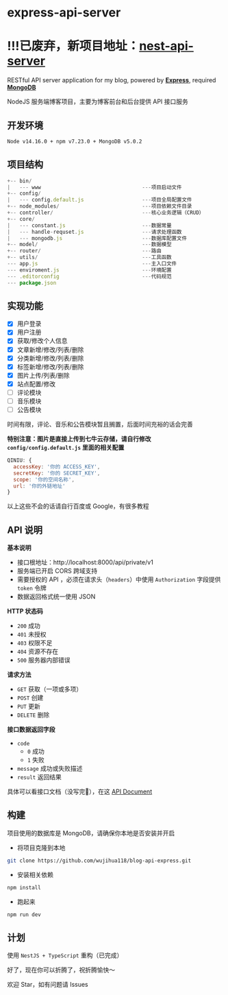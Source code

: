 # express-api-server

# !!!已废弃，新项目地址：[nest-api-server](https://github.com/wujihua118/nest-api-server)

RESTful API server application for my blog, powered by **[Express](http://expressjs.com/)**, required **[MongoDB](https://docs.mongoing.com)**

NodeJS 服务端博客项目，主要为博客前台和后台提供 API 接口服务

## 开发环境

```bash
Node v14.16.0 + npm v7.23.0 + MongoDB v5.0.2
```

## 项目结构

```js
+-- bin/
|   --- www                                 ---项目启动文件
+-- config/
|   --- config.default.js                   ---项目全局配置文件
+-- node_modules/                           ---项目依赖文件目录
+-- controller/                             ---核心业务逻辑（CRUD）
+-- core/
|   --- constant.js                         ---数据常量
|   --- handle-requset.js                   ---请求处理函数
|   --- mongodb.js                          ---数据库配置文件
+-- model/                                  ---数据模型
+-- router/                                 ---路由
+-- utils/                                  ---工具函数
--- app.js                                  ---主入口文件
--- enviroment.js                           ---环境配置
--- .editorconfig                           ---代码规范
--- package.json
```

## 实现功能

- [x] 用户登录
- [x] 用户注册
- [x] 获取/修改个人信息
- [x] 文章新增/修改/列表/删除
- [x] 分类新增/修改/列表/删除
- [x] 标签新增/修改/列表/删除
- [x] 图片上传/列表/删除
- [x] 站点配置/修改
- [ ] 评论模块
- [ ] 音乐模块
- [ ] 公告模块

时间有限，评论、音乐和公告模块暂且搁置，后面时间充裕的话会完善

**特别注意：图片是直接上传到七牛云存储，请自行修改 `config/config.default.js` 里面的相关配置**

```js
QINIU: {
  accessKey: '你的 ACCESS_KEY',
  secretKey: '你的 SECRET_KEY',
  scope: '你的空间名称',
  url: '你的外链地址'
}
```

以上这些不会的话请自行百度或 Google，有很多教程

## API 说明

**基本说明**

- 接口根地址：http://localhost:8000/api/private/v1
- 服务端已开启 CORS 跨域支持
- 需要授权的 API ，必须在请求头（`headers`）中使用 `Authorization` 字段提供 `token` 令牌
- 数据返回格式统一使用 JSON

**HTTP 状态码**

- `200` 成功
- `401` 未授权
- `403` 权限不足
- `404` 资源不存在
- `500` 服务器内部错误

**请求方法**

- `GET` 获取（一项或多项）
- `POST` 创建
- `PUT` 更新
- `DELETE` 删除

**接口数据返回字段**

- `code`
  - `0` 成功
  - `1` 失败
- `message` 成功或失败描述
- `result` 返回结果

具体可以看接口文档（没写完🧐），在这 [API Document](https://github.com/wujihua118/express-api-server/blob/master/API_DOC.md)

## 构建

项目使用的数据库是 MongoDB，请确保你本地是否安装并开启

- 将项目克隆到本地

```bash
git clone https://github.com/wujihua118/blog-api-express.git
```

- 安装相关依赖

```bash
npm install
```

- 跑起来

```bash
npm run dev
```
## 计划

使用 `NestJS + TypeScript` 重构（已完成）

好了，现在你可以折腾了，祝折腾愉快～

欢迎 Star，如有问题请 Issues 

